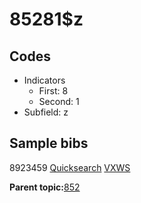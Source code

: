 # 85281$z

## Codes

-   Indicators
    -   First: 8
    -   Second: 1
-   Subfield: z

## Sample bibs

8923459 [Quicksearch](https://search.library.yale.edu/catalog/8923459) [VXWS](http://prodorbis.library.yale.edu:7014/vxws/GetHoldingsService?bibId=8923459)

**Parent topic:**[852](../../tags/852/852.md)

